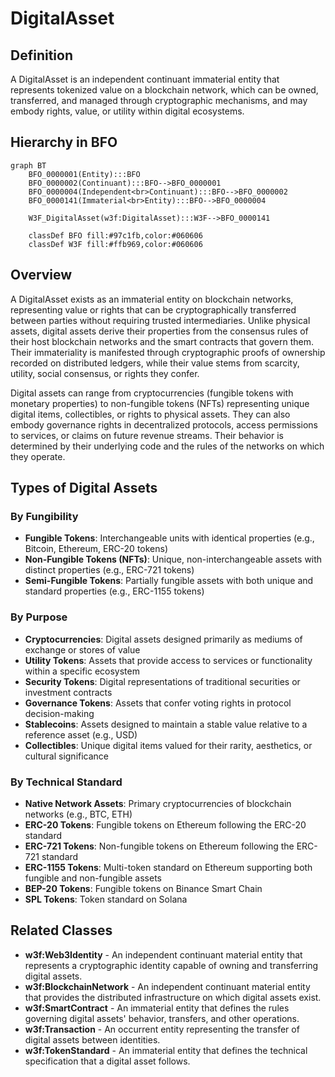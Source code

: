 # DigitalAsset

## Definition
A DigitalAsset is an independent continuant immaterial entity that represents tokenized value on a blockchain network, which can be owned, transferred, and managed through cryptographic mechanisms, and may embody rights, value, or utility within digital ecosystems.

## Hierarchy in BFO
```mermaid
graph BT
    BFO_0000001(Entity):::BFO
    BFO_0000002(Continuant):::BFO-->BFO_0000001
    BFO_0000004(Independent<br>Continuant):::BFO-->BFO_0000002
    BFO_0000141(Immaterial<br>Entity):::BFO-->BFO_0000004
    
    W3F_DigitalAsset(w3f:DigitalAsset):::W3F-->BFO_0000141
    
    classDef BFO fill:#97c1fb,color:#060606
    classDef W3F fill:#ffb969,color:#060606
```

## Overview
A DigitalAsset exists as an immaterial entity on blockchain networks, representing value or rights that can be cryptographically transferred between parties without requiring trusted intermediaries. Unlike physical assets, digital assets derive their properties from the consensus rules of their host blockchain networks and the smart contracts that govern them. Their immateriality is manifested through cryptographic proofs of ownership recorded on distributed ledgers, while their value stems from scarcity, utility, social consensus, or rights they confer.

Digital assets can range from cryptocurrencies (fungible tokens with monetary properties) to non-fungible tokens (NFTs) representing unique digital items, collectibles, or rights to physical assets. They can also embody governance rights in decentralized protocols, access permissions to services, or claims on future revenue streams. Their behavior is determined by their underlying code and the rules of the networks on which they operate.

## Types of Digital Assets

### By Fungibility
- **Fungible Tokens**: Interchangeable units with identical properties (e.g., Bitcoin, Ethereum, ERC-20 tokens)
- **Non-Fungible Tokens (NFTs)**: Unique, non-interchangeable assets with distinct properties (e.g., ERC-721 tokens)
- **Semi-Fungible Tokens**: Partially fungible assets with both unique and standard properties (e.g., ERC-1155 tokens)

### By Purpose
- **Cryptocurrencies**: Digital assets designed primarily as mediums of exchange or stores of value
- **Utility Tokens**: Assets that provide access to services or functionality within a specific ecosystem
- **Security Tokens**: Digital representations of traditional securities or investment contracts
- **Governance Tokens**: Assets that confer voting rights in protocol decision-making
- **Stablecoins**: Assets designed to maintain a stable value relative to a reference asset (e.g., USD)
- **Collectibles**: Unique digital items valued for their rarity, aesthetics, or cultural significance

### By Technical Standard
- **Native Network Assets**: Primary cryptocurrencies of blockchain networks (e.g., BTC, ETH)
- **ERC-20 Tokens**: Fungible tokens on Ethereum following the ERC-20 standard
- **ERC-721 Tokens**: Non-fungible tokens on Ethereum following the ERC-721 standard
- **ERC-1155 Tokens**: Multi-token standard on Ethereum supporting both fungible and non-fungible assets
- **BEP-20 Tokens**: Fungible tokens on Binance Smart Chain
- **SPL Tokens**: Token standard on Solana

## Related Classes
- **w3f:Web3Identity** - An independent continuant material entity that represents a cryptographic identity capable of owning and transferring digital assets.
- **w3f:BlockchainNetwork** - An independent continuant material entity that provides the distributed infrastructure on which digital assets exist.
- **w3f:SmartContract** - An immaterial entity that defines the rules governing digital assets' behavior, transfers, and other operations.
- **w3f:Transaction** - An occurrent entity representing the transfer of digital assets between identities.
- **w3f:TokenStandard** - An immaterial entity that defines the technical specification that a digital asset follows. 